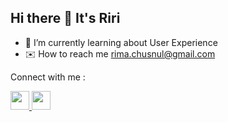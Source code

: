 ## Hi there 👋 It's Riri
- :seedling: I’m currently learning about User Experience
- :envelope: How to reach me rima.chusnul@gmail.com

Connect with me :
<br>

<div align="left">
<a href="https://www.linkedin.com/in/rima-chusnul/">
<img src="https://i2.wp.com/www.androidfreeapks.com/wp-content/uploads/2017/06/LinkedIn-v4.1.121-102920-APK-LATEST-VERSION.png?w=256&ssl=1" width="30" />
<a href="https://www.instagram.com/ririmachusnul/">
<img src="https://upload.wikimedia.org/wikipedia/commons/a/a5/Instagram_icon.png" width="30" />
<!--
**ririma/ririma** is a ✨ _special_ ✨ repository because its `README.md` (this file) appears on your GitHub profile.

Here are some ideas to get you started:

- 🔭 I’m currently working on ...
- 🌱 I’m currently learning ...
- 👯 I’m looking to collaborate on ...
- 🤔 I’m looking for help with ...
- 💬 Ask me about ...
- 📫 How to reach me: ...
- 😄 Pronouns: ...
- ⚡ Fun fact: ...
-->

